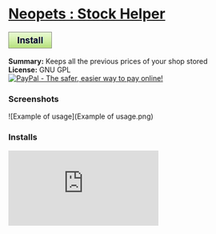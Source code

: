 # [Neopets : Stock Helper](.)

[![Install](../../resources/image/install_button.jpg)](../../../../raw/master/scripts/Neopets__Stock_Helper/60748.user.js)

**Summary:** Keeps all the previous prices of your shop stored<br />
**License:** GNU GPL<br />
[![PayPal - The safer, easier way to pay online!](https://www.paypalobjects.com/en_US/i/btn/btn_donate_SM.gif "PayPal - The safer, easier way to pay online!")](http://goo.gl/Fv19S)

### Screenshots
![Example of usage](Example of usage.png)


### Installs
![Daily installs](http://gm.wesley.eti.br/count.php?id=scripts/scripts/Neopets__Stock_Helper/60748.user.js&type=image)
